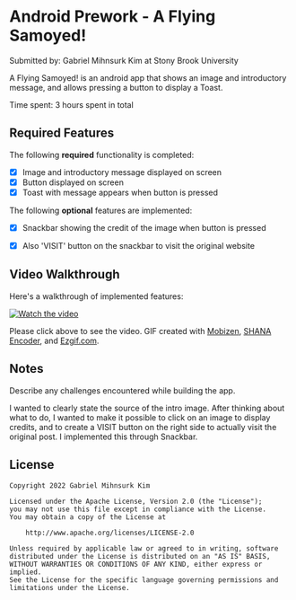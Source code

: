 # Android Prework - A Flying Samoyed!

Submitted by: Gabriel Mihnsurk Kim at Stony Brook University

A Flying Samoyed! is an android app that shows an image and introductory message, and allows pressing a button to display a Toast. 

Time spent: 3 hours spent in total

## Required Features

The following **required** functionality is completed:

* [X] Image and introductory message displayed on screen
* [X] Button displayed on screen
* [X] Toast with message appears when button is pressed 

The following **optional** features are implemented:

* [X] Snackbar showing the credit of the image when button is pressed
* [X] Also 'VISIT' button on the snackbar to visit the original website


## Video Walkthrough

Here's a walkthrough of implemented features:

[![Watch the video](https://i.imgur.com/dyCxNqr.png)](https://i.imgur.com/oVcCkCS.mp4)

<!-- Replace this with whatever GIF tool you used! -->
Please click above to see the video. GIF created with [Mobizen](https://www.mobizen.com/), [SHANA Encoder](https://shana.pe.kr/shanaencoder_download), and [Ezgif.com](https://ezgif.com/).
<!-- Other options include:
[Kap](https://getkap.co/) for macOS
[ScreenToGif](https://www.screentogif.com/) for Windows
[peek](https://github.com/phw/peek) for Linux. -->

## Notes

Describe any challenges encountered while building the app.

I wanted to clearly state the source of the intro image. After thinking about what to do, I wanted to make it possible to click on an image to display credits, and to create a VISIT button on the right side to actually visit the original post. I implemented this through Snackbar.

## License

    Copyright 2022 Gabriel Mihnsurk Kim

    Licensed under the Apache License, Version 2.0 (the "License");
    you may not use this file except in compliance with the License.
    You may obtain a copy of the License at

        http://www.apache.org/licenses/LICENSE-2.0

    Unless required by applicable law or agreed to in writing, software
    distributed under the License is distributed on an "AS IS" BASIS,
    WITHOUT WARRANTIES OR CONDITIONS OF ANY KIND, either express or implied.
    See the License for the specific language governing permissions and
    limitations under the License.

